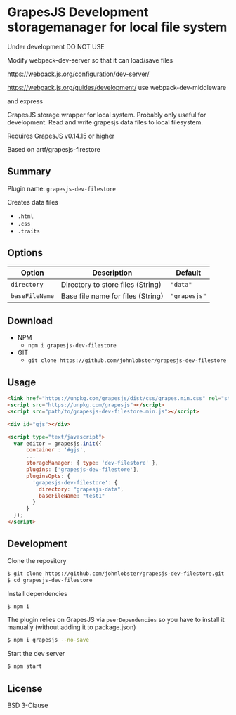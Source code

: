 # GrapesJS Development storagemanager for local file system


Under development DO NOT USE

Modify webpack-dev-server so that it can load/save files

https://webpack.js.org/configuration/dev-server/

https://webpack.js.org/guides/development/
use webpack-dev-middleware

and express

GrapesJS storage wrapper for local system. Probably only useful for development. Read and write grapesjs data files to local filesystem.

Requires GrapesJS v0.14.15 or higher

Based on artf/grapesjs-firestore

## Summary

Plugin name: `grapesjs-dev-filestore`

Creates data files
- `.html`
- `.css`
- `.traits`

## Options

|Option|Description|Default|
|-|-|-
| `directory` | Directory to store files (String) | `"data"` |
| `baseFileName` | Base file name for files (String) | `"grapesjs"` |


## Download


* NPM
  * `npm i grapesjs-dev-filestore`
* GIT
  * `git clone https://github.com/johnlobster/grapesjs-dev-filestore`

## Usage



```html
<link href="https://unpkg.com/grapesjs/dist/css/grapes.min.css" rel="stylesheet"/>
<script src="https://unpkg.com/grapesjs"></script>
<script src="path/to/grapesjs-dev-filestore.min.js"></script>

<div id="gjs"></div>

<script type="text/javascript">
  var editor = grapesjs.init({
      container : '#gjs',
      ...
      storageManager: { type: 'dev-filestore' },
      plugins: ['grapesjs-dev-filestore'],
      pluginsOpts: {
        'grapesjs-dev-filestore': {
          directory: "grapesjs-data",
          baseFileName: "test1"
        }
      }
  });
</script>
```

## Development

Clone the repository

```sh
$ git clone https://github.com/johnlobster/grapesjs-dev-filestore.git
$ cd grapesjs-dev-filestore
```

Install dependencies

```sh
$ npm i
```

The plugin relies on GrapesJS via `peerDependencies` so you have to install it manually (without adding it to package.json)

```sh
$ npm i grapesjs --no-save
```

Start the dev server

```sh
$ npm start
```





## License

BSD 3-Clause

